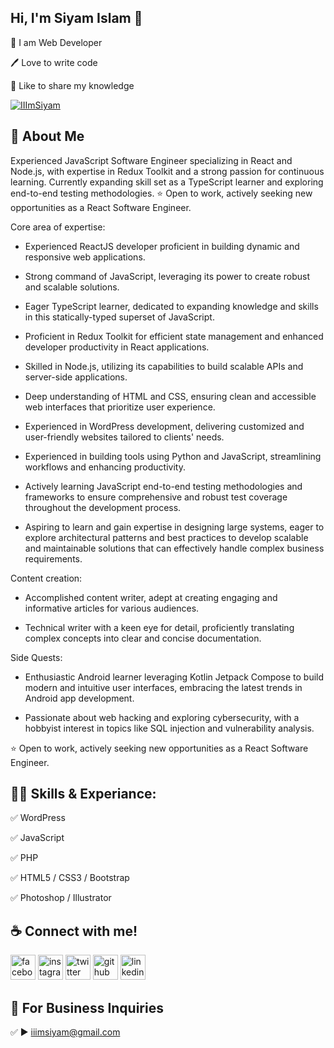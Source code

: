 ## Hi, I'm Siyam Islam 👋

<p>

👑 I am Web Developer <br> 

🖊️ Love to write code <br> 

🎤 Like to share my knowledge </p> 



<p align="left"> <a href="https://twitter.com/IIImSiyam" target="blank"><img src="https://img.shields.io/twitter/follow/IIImSiyam?logo=twitter&style=for-the-badge" alt="IIImSiyam" /></a> </p>

## 🚀 About Me

Experienced JavaScript Software Engineer specializing in React and Node.js, with expertise in Redux Toolkit and a strong passion for continuous learning. Currently expanding skill set as a TypeScript learner and exploring end-to-end testing methodologies. ⭐ Open to work, actively seeking new opportunities as a React Software Engineer.

Core area of expertise:

- Experienced ReactJS developer proficient in building dynamic and responsive web applications.

- Strong command of JavaScript, leveraging its power to create robust and scalable solutions.

- Eager TypeScript learner, dedicated to expanding knowledge and skills in this statically-typed superset of JavaScript.

- Proficient in Redux Toolkit for efficient state management and enhanced developer productivity in React applications.

- Skilled in Node.js, utilizing its capabilities to build scalable APIs and server-side applications.

- Deep understanding of HTML and CSS, ensuring clean and accessible web interfaces that prioritize user experience.

- Experienced in WordPress development, delivering customized and user-friendly websites tailored to clients' needs.

- Experienced in building tools using Python and JavaScript, streamlining workflows and enhancing productivity.

- Actively learning JavaScript end-to-end testing methodologies and frameworks to ensure comprehensive and robust test coverage throughout the development process.

- Aspiring to learn and gain expertise in designing large systems, eager to explore architectural patterns and best practices to develop scalable and maintainable solutions that can effectively handle complex business requirements.

Content creation:

- Accomplished content writer, adept at creating engaging and informative articles for various audiences.

- Technical writer with a keen eye for detail, proficiently translating complex concepts into clear and concise documentation.

Side Quests:

- Enthusiastic Android learner leveraging Kotlin Jetpack Compose to build modern and intuitive user interfaces, embracing the latest trends in Android app development.

- Passionate about web hacking and exploring cybersecurity, with a hobbyist interest in topics like SQL injection and vulnerability analysis.

⭐ Open to work, actively seeking new opportunities as a React Software Engineer. 

## 👨‍💻 Skills & Experiance: 

✅ WordPress <br> 

✅ JavaScript <br>

✅ PHP <br>

✅ HTML5 / CSS3 / Bootstrap <br>

✅ Photoshop / Illustrator <br>



## ☕ Connect with me!

[<img src='https://camo.githubusercontent.com/2d1ffa69dd491ebeca01b2098cf8233dd09950ff5895abccd5b455ca442abc59/68747470733a2f2f696d672e736869656c64732e696f2f62616467652f46616365626f6f6b2d3138373746323f7374796c653d666f722d7468652d6261646765266c6f676f3d66616365626f6f6b266c6f676f436f6c6f723d7768697465' alt='facebook' height='40'>](https://www.facebook.com/IIImSiyam)  [<img src='https://camo.githubusercontent.com/b3d4671768bd0f9b6c8f410a25a96e0c5a4d135208d8910461e986f97e7985ab/68747470733a2f2f696d672e736869656c64732e696f2f62616467652f496e7374616772616d2d4534343035463f7374796c653d666f722d7468652d6261646765266c6f676f3d696e7374616772616d266c6f676f436f6c6f723d7768697465' alt='instagram' height='40'>](https://www.instagram.com/IIImSiyam)  [<img src='https://camo.githubusercontent.com/5d03c86f6a75f7cbe80d135d9162fbf6dc46a31253cf30a8e9bb8279b4d574d3/68747470733a2f2f696d672e736869656c64732e696f2f62616467652f547769747465722d3144413146323f7374796c653d666f722d7468652d6261646765266c6f676f3d74776974746572266c6f676f436f6c6f723d7768697465' alt='twitter' height='40'>](https://twitter.com/IIImSiyam)  [<img src='https://camo.githubusercontent.com/bd2bd127c104ba5c98bb12c70801b075aee1f040009089510f69554300e7ff41/68747470733a2f2f696d672e736869656c64732e696f2f62616467652f4769742d4630353033323f7374796c653d666f722d7468652d6261646765266c6f676f3d676974266c6f676f436f6c6f723d7768697465' alt='github' height='40'>](https://github.com/IIImSiyam)  [<img src='https://camo.githubusercontent.com/a80d00f23720d0bc9f55481cfcd77ab79e141606829cf16ec43f8cacc7741e46/68747470733a2f2f696d672e736869656c64732e696f2f62616467652f4c696e6b6564496e2d3030373742353f7374796c653d666f722d7468652d6261646765266c6f676f3d6c696e6b6564696e266c6f676f436f6c6f723d7768697465' alt='linkedin' height='40'>](https://www.linkedin.com/in/IIImSiyam/)  

## 📧 For Business Inquiries 

✅  ► iiimsiyam@gmail.com

















